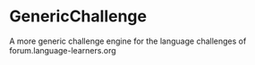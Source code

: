 # GenericChallenge
A more generic challenge engine for the language challenges of forum.language-learners.org
